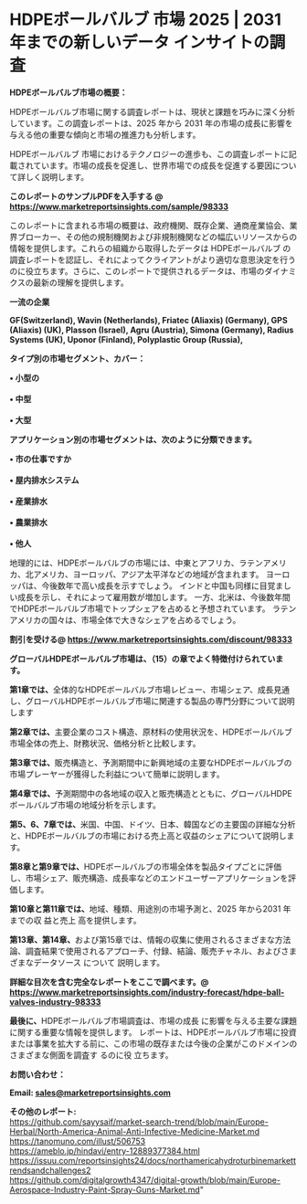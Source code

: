 # HDPEボールバルブ 市場 2025 | 2031 年までの新しいデータ インサイトの調査

<strong><b>HDPEボールバルブ市場の概要：</b></strong>

HDPEボールバルブ市場に関する調査レポートは、現状と課題を巧みに深く分析しています。この調査レポートは、2025 年から 2031 年の市場の成長に影響を与える他の重要な傾向と市場の推進力も分析します。

HDPEボールバルブ 市場におけるテクノロジーの進歩も、この調査レポートに記載されています。市場の成長を促進し、世界市場での成長を促進する要因について詳しく説明します。

<strong>このレポートのサンプルPDFを入手する @ <a href=https://www.marketreportsinsights.com/sample/98333>https://www.marketreportsinsights.com/sample/98333</a></strong>

このレポートに含まれる市場の概要は、政府機関、既存企業、通商産業協会、業界ブローカー、その他の規制機関および非規制機関などの幅広いリソースからの情報を提供します。これらの組織から取得したデータは HDPEボールバルブ の調査レポートを認証し、それによってクライアントがより適切な意思決定を行うのに役立ちます。さらに、このレポートで提供されるデータは、市場のダイナミクスの最新の理解を提供します。

<strong>一流の企業</strong>

<strong><b>GF(Switzerland), Wavin (Netherlands), Friatec (Aliaxis) (Germany), GPS (Aliaxis) (UK), Plasson (Israel), Agru (Austria), Simona (Germany), Radius Systems (UK), Uponor (Finland), Polyplastic Group (Russia),</b></strong>

<strong><b>タイプ別の市場セグメント、カバー：</b></strong>

<strong>• 小型の<br><br>• 中型<br><br>• 大型</strong>

<strong><b>アプリケーション別の市場セグメントは、次のように分類できます。</b></strong>

<strong>• 市の仕事ですか<br><br>• 屋内排水システム<br><br>• 産業排水<br><br>• 農業排水<br><br>• 他人</strong>

 地理的には、HDPEボールバルブの市場には、中東とアフリカ、ラテンアメリカ、北アメリカ、ヨーロッパ、アジア太平洋などの地域が含まれます。 ヨーロッパは、今後数年で高い成長を示すでしょう。 インドと中国も同様に目覚ましい成長を示し、それによって雇用数が増加します。 一方、北米は、今後数年間でHDPEボールバルブ市場でトップシェアを占めると予想されています。 ラテンアメリカの国々は、市場全体で大きなシェアを占めるでしょう。

<strong>割引を受ける@ <a href=https://www.marketreportsinsights.com/discount/98333>https://www.marketreportsinsights.com/discount/98333</a></strong>

<strong><b>グローバルHDPEボールバルブ市場は、（15）の章でよく特徴付けられています。</b></strong>

<strong><b>第</b></strong><strong><b>1章では、</b></strong>全体的なHDPEボールバルブ市場レビュー、市場シェア、成長見通し、グローバルHDPEボールバルブ市場に関連する製品の専門分野について説明します

<strong><b>第2章では、</b></strong>主要企業のコスト構造、原材料の使用状況を、HDPEボールバルブ市場全体の売上、財務状況、価格分析と比較します。

<strong><b>第3章では、</b></strong>販売構造と、予測期間中に新興地域の主要なHDPEボールバルブの市場プレーヤーが獲得した利益について簡単に説明します。

<strong><b>第4章では、</b></strong>予測期間中の各地域の収入と販売構造とともに、グローバルHDPEボールバルブ市場の地域分析を示します。

<strong><b>第5、6、7章では、</b></strong>米国、中国、ドイツ、日本、韓国などの主要国の詳細な分析と、HDPEボールバルブの市場における売上高と収益のシェアについて説明します。

<strong><b>第8章と第9章では、</b></strong>HDPEボールバルブの市場全体を製品タイプごとに評価し、市場シェア、販売構造、成長率などのエンドユーザーアプリケーションを評価します。

<strong><b>第10章と第11章では、</b></strong>地域、種類、用途別の市場予測と、2025 年から2031 年までの収 益と売上 高を提供します。

<strong><b>第13章、第14章、</b></strong>および第15章では、情報の収集に使用されるさまざまな方法論、調査結果で使用されるアプローチ、付録、結論、販売チャネル、およびさまざまなデータソース について 説明します。

<strong>詳細な目次を含む完全なレポートをここで調べます。@ <a href=https://www.marketreportsinsights.com/industry-forecast/hdpe-ball-valves-industry-98333>https://www.marketreportsinsights.com/industry-forecast/hdpe-ball-valves-industry-98333</a></strong>

<strong><b>最後に、</b></strong>HDPEボールバルブ市場調査は、市場の成長 に影響を</a>与える主要な課題に関する重要な情報を提供します。 レポートは、HDPEボールバルブ市場に投資または事業を拡大する前に、この市場の既存または今後の企業がこのドメインのさまざまな側面を調査す るのに役 立ちます。

<strong><b>お問い合わせ：</b></strong>

<strong>Email: </strong><a href=mailto:sales@marketreportsinsights.com><strong>sales@marketreportsinsights.com</strong></a>

<strong>その他のレポート:</strong>
<br>
<a href=https://github.com/sayysaif/market-search-trend/blob/main/Europe-Herbal/North-America-Animal-Anti-Infective-Medicine-Market.md>https://github.com/sayysaif/market-search-trend/blob/main/Europe-Herbal/North-America-Animal-Anti-Infective-Medicine-Market.md</a>
<br>
<a href=https://tanomuno.com/illust/506753>https://tanomuno.com/illust/506753</a>
<br>
<a href=https://ameblo.jp/hindavi/entry-12889377384.html>https://ameblo.jp/hindavi/entry-12889377384.html</a>
<br>
<a href=https://issuu.com/reportsinsights24/docs/northamericahydroturbinemarkettrendsandchallenges2>https://issuu.com/reportsinsights24/docs/northamericahydroturbinemarkettrendsandchallenges2</a>
<br>
<a href=https://github.com/digitalgrowth4347/digital-growth/blob/main/Europe-Aerospace-Industry-Paint-Spray-Guns-Market.md>https://github.com/digitalgrowth4347/digital-growth/blob/main/Europe-Aerospace-Industry-Paint-Spray-Guns-Market.md</a>"
